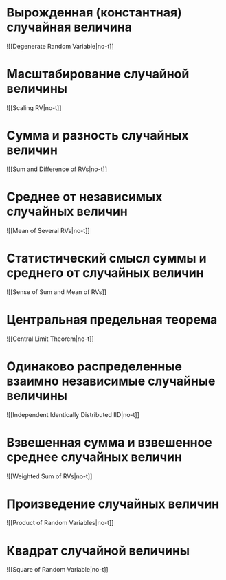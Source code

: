 
# Вырожденная (константная) случайная величина

![[Degenerate Random Variable|no-t]]

# Масштабирование случайной величины

![[Scaling RV|no-t]]

# Сумма и разность случайных величин

![[Sum and Difference of RVs|no-t]]

# Среднее от независимых случайных величин

![[Mean of Several RVs|no-t]]

# Статистический смысл суммы и среднего от случайных величин

![[Sense of Sum and Mean of RVs]]

# Центральная предельная теорема

![[Central Limit Theorem|no-t]]
# Одинаково распределенные взаимно независимые случайные величины

![[Independent Identically Distributed IID|no-t]]

# Взвешенная сумма и взвешенное среднее случайных величин

![[Weighted Sum of RVs|no-t]]

# Произведение случайных величин

![[Product of Random Variables|no-t]]

# Квадрат случайной величины

![[Square of Random Variable|no-t]]

